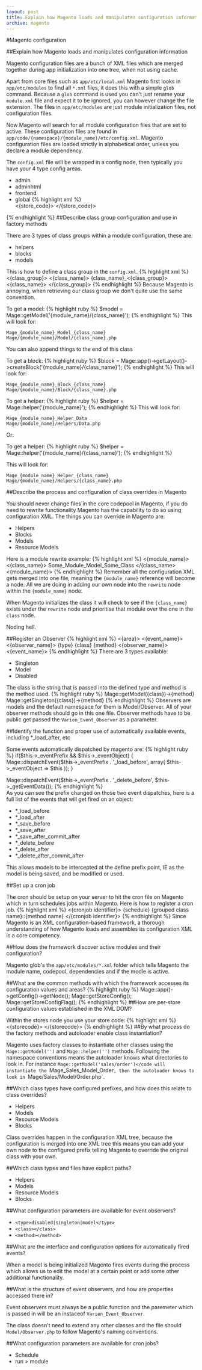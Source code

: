 ```yaml
---
layout: post
title: Explain how Magento loads and manipulates configuration information
archive: magento
---
```

#Magento configuration

##Explain how Magento loads and manipulates configuration information

Magento configuration files are a bunch of XML files which are merged together during app initialization into one tree, when not using cache.

Apart from core files such as `app/etc/local.xml` Magento first looks in `app/etc/modules` to find all `*.xml` files, it does this with a simple `glob` command. Because a `glob` command is used you can't just rename your `module.xml` file and expect it to be ignored, you can however change the file extension. The files in `app/etc/modules` are just module initialization files, not configuration files.

Now Magento will search for all module configuration files that are set to active. These configuration files are found in `app/code/{namespace}/{module_name}/etc/config.xml`. Magento configuration files are loaded strictly in alphabetical order, unless you declare a module dependency.

The `config.xml` file will be wrapped in a config node, then typically you have your 4 type config areas.

- admin
- adminhtml
- frontend
- global
{% highlight xml %}
    <config>
    <modules>   
        <!-- Contains module declarations (names, statuses, dependencies) -->
    </modules>
    <global>
        <!-- Contains definitions that should be declared between all scopes -->
    </global>
    <default>
        <!-- Contains definitions that should be in all stores configuration -->
    </default>
    <stores>
        <{store_code}>
            <!-- Contains definitions that should be in the {store_code}'s configuration -->
        </{store_code}>
    </stores>
    </store>
    <frontend>
        <!-- Contains definitions that should be in the frontend -->
    </frontend>
    <adminhtml>
        <!-- Contains definitions that should be in the adminhtml -->
    </adminhtml>
</config>
 {% endhighlight %}
##Describe class group configuration and use in factory methods 

There are 3 types of class groups within a module configuration, these are:

- helpers
- blocks
- models

This is how to define a class group in the `config.xml`.
{% highlight xml %}
<config>
    <{class_group}>
        <{class_name}>
            <class>{class_name}_<{class_group}></class>
        <{class_name}>
    </{class_group}>
</config>
{% endhighlight %}
Because Magento is annoying, when retrieving our class group we don't quite use the same convention.

To get a model:
{% highlight ruby %}
   $model = Mage::getModel('{module_name}/{class_name}');
{% endhighlight %}
This will look for:

    Mage_{module_name}_Model_{class_name}
    Mage/{module_name}/Model/{class_name}.php
    
You can also append things to the end of this class

To get a block:
{% highlight ruby %}
    $block = Mage::app()->getLayout()->createBlock('{module_name}/{class_name}');
{% endhighlight %}
This will look for:

    Mage_{module_name}_Block_{class_name}
    Mage/{module_name}/Block/{class_name}.php

To get a helper:
{% highlight ruby %}
    $helper = Mage::helper('{module_name}');
{% endhighlight %}
This will look for:

    Mage_{module_name}_Helper_Data
    Mage/{module_name}/Helpers/Data.php
    
Or:

To get a helper:
{% highlight ruby %}
    $helper = Mage::helper('{module_name}/{class_name}');
{% endhighlight %}

This will look for:

    Mage_{module_name}_Helper_{class_name}
    Mage/{module_name}/Helpers/{class_name}.php
    
##Describe the process and configuration of class overrides in Magento

You should never change files in the core codepool in Magento, if you do need to rewrite functionality Magento has the capability to do so using configuration XML. The things you can override in Magento are:

- Helpers
- Blocks
- Models
- Resource Models

Here is a module rewrite example:
{% highlight xml %}
    <global>
    <models>
        <{module_name}>
            <rewrite>
                <{class_name}>
                    Some_Module_Model_Some_Class
                </{class_name>
            </rewrite>
        <{module_name}>
    </models>
</global>
{% endhighlight %}
Remember all the configuration XML gets merged into one file, meaning the `{module_name}` reference will become a node. All we are doing in adding our own node into the `rewrite` node within the `{module_name}` node.

When Magento initializes the class it will check to see if the `{class_name}` exists under the `rewrite` node and prioritise that module over the one in the `class` node.

Noding hell.

##Register an Observer
{% highlight xml %}
    <{area}>
        <event>
            <{event_name}>
                <observer>
                    <{observer_name}>
                        <type>{type}</type>
                        <class>{class}</class>
                        <method>{method}</method>
                    <{observer_name}>
                </observer>
            <{event_name}>
        </event>
    </area>
{% endhighlight %}
There are 3 types available:

- Singleton
- Model
- Disabled

The class is the string that is passed into the defined type and method is the method used.
{% highlight ruby %}
    Mage::getModel({class})->{method}
Mage::getSingleton({class})->{method}
{% endhighlight %}
Observers are models and the default namespace for them is Model/Observer. All of your observer methods should go in this one file. Observer methods have to be public get passed the `Varien_Event_Observer` as a parameter. 

##Identify the function and proper use of automatically available events, including *_load_after, etc

Some events automatically dispatched by magento are:
{% highlight ruby %}
    if($this->_eventPrefix && $this->_eventObject) {
    Mage::dispatchEvent($this->_eventPrefix . '_load_before', array(
        $this->_eventObject => $this
    ));
 }

Mage::dispatchEvent($this->_eventPrefix . '_delete_before', 
$this->_getEventData());
{% endhighlight %}    
As you can see the prefix changed on those two event dispatches, here is a full list of the events that will get fired on an object:

- *_load_before
- *_load_after
- *_save_before
- *_save_after
- *_save_after_commit_after
- *_delete_before
- *_delete_after
- *_delete_after_commit_after

This allows models to be intercepted at the define prefix point, IE as the model is being saved, and be modified or used.

##Set up a cron job

The cron should be setup on your server to hit the cron file on Magento which in turn schedules jobs within Magento. Here is how to register a cron job.
{% highlight xml %}
    <crontab>
    <jobs>
        <{cronjob identifier}>
            <schedule>{schedule}</schedule>
            <run>
                <model>{grouped class name}::{method name}</model>
            </run>
        </{cronjob identifier}>
    </jobs>
</crontab>
{% endhighlight %}
Since Magento is an XML configuration-based framework, a thorough understanding of how Magento loads and assembles its configuration XML is a core competency.

##How does the framework discover active modules and their configuration?

Magento glob's the `app/etc/modules/*.xml` folder which tells Magento the module name, codepool, dependencies and if the modle is active.

##What are the common methods with which the framework accesses its configuration values and areas?
{% highlight ruby %}
    Mage::app()->getConfig()->getNode();
Mage::getStoreConfig();
Mage::getStoreConfigFlag();
{% endhighlight %}
##How are per-store configuration values established in the XML DOM?

Within the stores node you use your store code:
{% highlight xml %}
    <stores>
    <{storecode}>
        <!-- default config in here -->
    </{storecode}>
</stores>
{% endhighlight %}
##By what process do the factory methods and autoloader enable class instantiation?

Magento uses factory classes to instantiate other classes using the `Mage::getModel('')` and `Mage::helper('')` methods. Following the namespace conventions means the autoloader knows what directories to look in. For instance `Mage::getModel('sales/order')</code will instantiate the `Mage_Sales_Model_Order`, then the autoloader knows to look in `Mage/Sales/Model/Order.php`.

##Which class types have configured prefixes, and how does this relate to class overrides?

- Helpers
- Models
- Resource Models
- Blocks

Class overrides happen in the configuration XML tree, because the configuration is merged into one XML tree this means you can add your own node to the configured prefix telling Magento to override the original class with your own.

##Which class types and files have explicit paths?

- Helpers
- Models
- Resource Models
- Blocks

##What configuration parameters are available for event observers?

- `<type>disabled|singleton|model</type>`
- `<class></class>`
- `<method></method>`


##What are the interface and configuration options for automatically fired events?

When a model is being initialized Magento fires events during the process which allows us to edit the model at a certain point or add some other additional functionality.

##What is the structure of event observers, and how are properties accessed there in?

Event observers must always be a public function and the paremeter which is passed in will be an instaceof `Varien_Event_Observer`.

The class doesn't need to extend any other classes and the file should `Model/Observer.php` to follow Magento's naming conventions.

##What configuration parameters are available for cron jobs?

- Schedule
- run > module
